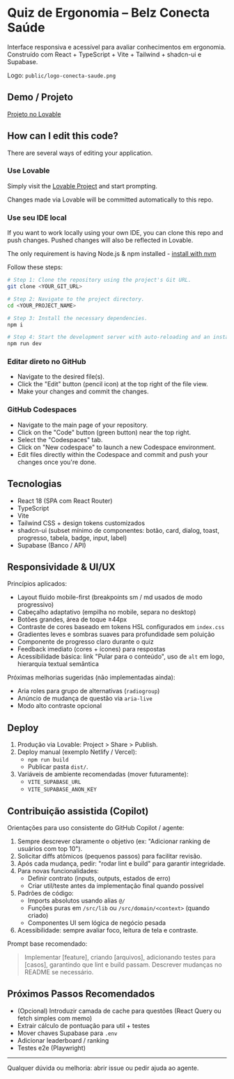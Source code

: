 # Quiz de Ergonomia – Belz Conecta Saúde

Interface responsiva e acessível para avaliar conhecimentos em ergonomia. Construído com React + TypeScript + Vite + Tailwind + shadcn-ui e Supabase.

Logo: `public/logo-conecta-saude.png`

## Demo / Projeto

[Projeto no Lovable](https://lovable.dev/projects/2f5f1806-e425-43e5-a443-facfb5d147d1)

## How can I edit this code?

There are several ways of editing your application.

### Use Lovable

Simply visit the [Lovable Project](https://lovable.dev/projects/2f5f1806-e425-43e5-a443-facfb5d147d1) and start prompting.

Changes made via Lovable will be committed automatically to this repo.

### Use seu IDE local

If you want to work locally using your own IDE, you can clone this repo and push changes. Pushed changes will also be reflected in Lovable.

The only requirement is having Node.js & npm installed - [install with nvm](https://github.com/nvm-sh/nvm#installing-and-updating)

Follow these steps:

```sh
# Step 1: Clone the repository using the project's Git URL.
git clone <YOUR_GIT_URL>

# Step 2: Navigate to the project directory.
cd <YOUR_PROJECT_NAME>

# Step 3: Install the necessary dependencies.
npm i

# Step 4: Start the development server with auto-reloading and an instant preview.
npm run dev
```

### Editar direto no GitHub

- Navigate to the desired file(s).
- Click the "Edit" button (pencil icon) at the top right of the file view.
- Make your changes and commit the changes.

### GitHub Codespaces

- Navigate to the main page of your repository.
- Click on the "Code" button (green button) near the top right.
- Select the "Codespaces" tab.
- Click on "New codespace" to launch a new Codespace environment.
- Edit files directly within the Codespace and commit and push your changes once you're done.

## Tecnologias

- React 18 (SPA com React Router)
- TypeScript
- Vite
- Tailwind CSS + design tokens customizados
- shadcn-ui (subset mínimo de componentes: botão, card, dialog, toast, progresso, tabela, badge, input, label)
- Supabase (Banco / API)

## Responsividade & UI/UX

Princípios aplicados:

- Layout fluido mobile-first (breakpoints sm / md usados de modo progressivo)
- Cabeçalho adaptativo (empilha no mobile, separa no desktop)
- Botões grandes, área de toque ≥44px
- Contraste de cores baseado em tokens HSL configurados em `index.css`
- Gradientes leves e sombras suaves para profundidade sem poluição
- Componente de progresso claro durante o quiz
- Feedback imediato (cores + ícones) para respostas
- Acessibilidade básica: link "Pular para o conteúdo", uso de `alt` em logo, hierarquia textual semântica

Próximas melhorias sugeridas (não implementadas ainda):

- Aria roles para grupo de alternativas (`radiogroup`)
- Anúncio de mudança de questão via `aria-live`
- Modo alto contraste opcional

## Deploy

1. Produção via Lovable: Project > Share > Publish.
2. Deploy manual (exemplo Netlify / Vercel):
	- `npm run build`
	- Publicar pasta `dist/`.
3. Variáveis de ambiente recomendadas (mover futuramente):
	- `VITE_SUPABASE_URL`
	- `VITE_SUPABASE_ANON_KEY`

## Contribuição assistida (Copilot)

Orientações para uso consistente do GitHub Copilot / agente:

1. Sempre descrever claramente o objetivo (ex: "Adicionar ranking de usuários com top 10").
2. Solicitar diffs atômicos (pequenos passos) para facilitar revisão.
3. Após cada mudança, pedir: "rodar lint e build" para garantir integridade.
4. Para novas funcionalidades:
	- Definir contrato (inputs, outputs, estados de erro)
	- Criar util/teste antes da implementação final quando possível
5. Padrões de código:
	- Imports absolutos usando alias `@/`
	- Funções puras em `/src/lib` ou `/src/domain/<context>` (quando criado)
	- Componentes UI sem lógica de negócio pesada
6. Acessibilidade: sempre avaliar foco, leitura de tela e contraste.

Prompt base recomendado:

> Implementar [feature], criando [arquivos], adicionando testes para [casos], garantindo que lint e build passam. Descrever mudanças no README se necessário.

## Próximos Passos Recomendados

- (Opcional) Introduzir camada de cache para questões (React Query ou fetch simples com memo)
- Extrair cálculo de pontuação para util + testes
- Mover chaves Supabase para `.env`
- Adicionar leaderboard / ranking
- Testes e2e (Playwright)

---

Qualquer dúvida ou melhoria: abrir issue ou pedir ajuda ao agente.
